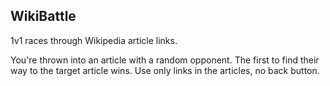 WikiBattle
----------

1v1 races through Wikipedia article links.

You're thrown into an article with a random opponent. The first to find their way to the target article wins. Use only links in the articles, no back button.